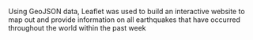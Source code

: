 Using GeoJSON data, Leaflet was used to build an interactive website to map out and provide information on all earthquakes that have occurred throughout the world within the past week
